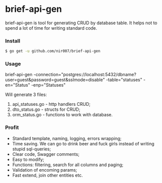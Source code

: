 # brief-api-gen
 brief-api-gen is tool for generating CRUD by database table. It helps not to spend a lot of time for writing standard code.

### Install

```sh
$ go get -u github.com/nir007/brief-api-gen
```

### Usage

brief-api-gen -connection="postgres://localhost:5432/dbname?user=guest&password=guest&sslmode=disable" -table="statuses" -en="Status" -enp="Statuses"

Will generate 3 files:
1. api_statuses.go - http handlers CRUD;
2. dto_status.go - structs for CRUD;
3. orm_status.go - functions to work with database.


### Profit

* Standard template, naming, logging, errors wrapping;
* Time saving. We can go to drink beer and fuck girls instead of writing stupid sql-queries;
* Clear code, Swagger comments;
* Easy to modify;
* Functions: filtering, search for all columns and paging;
* Validation of encoming params;
* Fast extend, join other entities etc.
